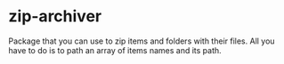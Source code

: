 # zip-archiver
Package that you can use to zip items and folders with their files. All you have to do is to path an array of items names and its path.

